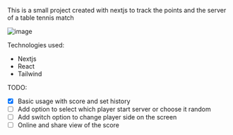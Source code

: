 This is a small project created with nextjs to track the points and the server of a table tennis match

![image](https://github.com/paulori22/table-tennis-score/assets/20663434/d04364a8-083a-4d07-bcdf-83034ae66542)

Technologies used:
* Nextjs
* React
* Tailwind


TODO:
- [x] Basic usage with score and set history
- [ ] Add option to select which player start server or choose it random
- [ ] Add switch option to change player side on the screen
- [ ] Online and share view of the score
